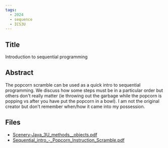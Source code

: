 ```yaml
---
tags:
  - 2024
  - sequence
  - ICS3U
---
```


## Title

Introduction to sequential programming

## Abstract

The popcorn scramble can be used as a quick intro to sequential programming. We discuss how some steps must be in a particular order but others don't really matter (ie throwing out the garbage while the popcorn is popping vs after you have put the popcorn in a bowl). I am not the original creator but don't remember when/how it came into my possession.

## Files

*   [Scenery-Java\_3U\_methods\_\_objects.pdf](resources/2024/Elaine_Armstrong/Scenery-Java_3U_methods__objects.pdf)
*   [Sequential\_intro\_-\_Popcorn\_Instruction\_Scramble.pdf](resources/2024/Elaine_Armstrong/Sequential_intro_-_Popcorn_Instruction_Scramble.pdf)
